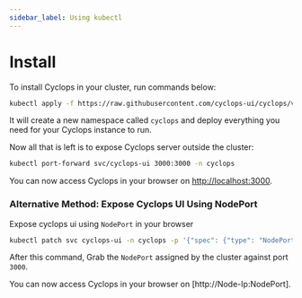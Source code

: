 ```yaml
---
sidebar_label: Using kubectl
---
```


# Install

To install Cyclops in your cluster, run commands below:

```bash
kubectl apply -f https://raw.githubusercontent.com/cyclops-ui/cyclops/v0.21.0/install/cyclops-install.yaml && kubectl apply -f https://raw.githubusercontent.com/cyclops-ui/cyclops/v0.21.0/install/demo-templates.yaml
```

It will create a new namespace called `cyclops` and deploy everything you need for your Cyclops instance to run.

Now all that is left is to expose Cyclops server outside the cluster:

```bash
kubectl port-forward svc/cyclops-ui 3000:3000 -n cyclops
```

You can now access Cyclops in your browser on [http://localhost:3000](http://localhost:3000).

### Alternative Method: Expose Cyclops UI Using NodePort

Expose cyclops ui using `NodePort` in your browser

```bash
kubectl patch svc cyclops-ui -n cyclops -p '{"spec": {"type": "NodePort"}}'
```

After this command, Grab the `NodePort` assigned by the cluster against port `3000`.

You can now access Cyclops in your browser on [http://Node-Ip:NodePort].

